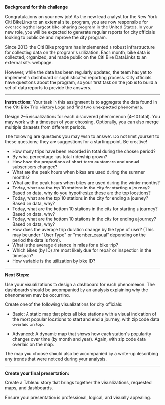 **Background for this challenge**

Congratulations on your new job! As the new lead analyst for the New York Citi BikeLinks to an external site. program, you are now responsible for overseeing the largest bike-sharing program in the United States. In your new role, you will be expected to generate regular reports for city officials looking to publicize and improve the city program.

Since 2013, the Citi Bike program has implemented a robust infrastructure for collecting data on the program's utilization. Each month, bike data is collected, organized, and made public on the Citi Bike DataLinks to an external site. webpage.

However, while the data has been regularly updated, the team has yet to implement a dashboard or sophisticated reporting process. City officials have questions about the program, so your first task on the job is to build a set of data reports to provide the answers.
_____________________________________________________

**Instructions:**
Your task in this assignment is to aggregate the data found in the Citi Bike Trip History Logs and find two unexpected phenomena.

Design 2–5 visualizations for each discovered phenomenon (4–10 total). You may work with a timespan of your choosing. Optionally, you can also merge multiple datasets from different periods.

The following are questions you may wish to answer. Do not limit yourself to these questions; they are suggestions for a starting point. Be creative!

- How many trips have been recorded in total during the chosen period?
- By what percentage has total ridership grown?
- How have the proportions of short-term customers and annual subscribers changed?
- What are the peak hours when bikes are used during the summer months?
- What are the peak hours when bikes are used during the winter months?
- Today, what are the top 10 stations in the city for starting a journey? Based on data, why do you hypothesize these are the top locations?
- Today, what are the top 10 stations in the city for ending a journey? Based on data, why?
- Today, what are the bottom 10 stations in the city for starting a journey? Based on data, why?
- Today, what are the bottom 10 stations in the city for ending a journey? Based on data, why?
- How does the average trip duration change by the type of user? (This may be under "User Type" or "member_casual" depending on the period the data is from).
- What is the average distance in miles for a bike trip?
- Which bikes (by ID) are most likely due for repair or inspection in the timespan?
- How variable is the utilization by bike ID?
_____________________________________________________

**Next Steps:**

Use your visualizations to design a dashboard for each phenomenon. The dashboards should be accompanied by an analysis explaining why the phenomenon may be occurring.

Create one of the following visualizations for city officials:

- Basic: A static map that plots all bike stations with a visual indication of the most popular locations to start and end a journey, with zip code data overlaid on top.

- Advanced: A dynamic map that shows how each station's popularity changes over time (by month and year). Again, with zip code data overlaid on the map.

The map you choose should also be accompanied by a write-up describing any trends that were noticed during your analysis.
_____________________________________________________

**Create your final presentation:**

Create a Tableau story that brings together the visualizations, requested maps, and dashboards.

Ensure your presentation is professional, logical, and visually appealing.


